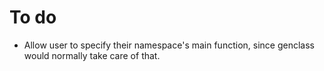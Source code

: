 # To do

* Allow user to specify their namespace's main function, since genclass would
  normally take care of that.
